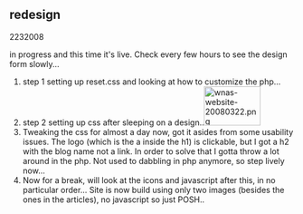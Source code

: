 <article><h2>redesign</h2><time><span class="day">22</span><span class="month">3</span><span class="year">2008</span></time><p>in progress and this time it's live. Check every few hours to see the design form slowly...</p><ol><li>step 1 setting up reset.css and looking at how to customize the php...</li><li>step 2 setting up css after sleeping on a design..<a href="http://www.flickr.com/photos/57462165@N00/2354469374" title="View 'wnas-website-20080322.png' on Flickr.com"><img src="http://farm4.static.flickr.com/3037/2354469374_d091c3d915_t.jpg" alt="wnas-website-20080322.png" border="0" width="100" height="69" /></a></li><li>Tweaking the css for almost a day now, got it asides from some usability issues. The logo (which is the a inside the h1) is clickable, but I got a h2 with the blog name not a link. In order to solve that I gotta throw a lot around in the php. Not used to dabbling in php anymore, so step lively now...</li><li>Now for a break, will look at the icons and javascript after this, in no particular order... Site is now build using only two images (besides the ones in the articles), no javascript so just POSH..</li></ol></article>
